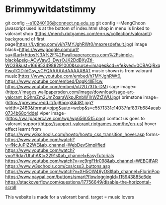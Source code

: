 # Brimmywitdatstimmy
git config --s10240106@connect.np.edu.sg
git config --MengChoon
javascript used is at the bottom of index.html
shop in menu is linked to valorant shop (https://merch.riotgames.com/en-us/collection/valorant/)
background of first page(https://i.ytimg.com/vi/h7MYJghRWt0/maxresdefault.jpg)
image black=https://www.google.com/url?sa=i&url=https%3A%2F%2Fwallpaperaccess.com%2Fsimple-black&psig=AOvVaw3_DwsOJK2DdBXyZtI-WO3B&ust=1669534988291000&source=images&cd=vfe&ved=0CBAQjRxqFwoTCIDildGsy_sCFQAAAAAdAAAAABAT
music shown is from valorant music(https://www.youtube.com/embed/h7MYJghRWt0, https://www.youtube.com/embed/DqgK4llE1cw, https://www.youtube.com/embed/xU2U73Tk-DM)
sage image=(https://images.wallpapersden.com/image/download/sage-art-valorant_bGhmZm2UmZqaraWkpJRnbW1lrWZtZWU.jpg)
brimstone image=(https://preview.redd.it/fuj95prg34d81.jpg?width=2480&format=pjpg&auto=webp&s=c5571331c14037faf837b684aeab0734b68c4dde)
viper image=(https://wallpapercave.com/wp/wp6560515.png)
contact us goes to valorant support(https://support-valorant.riotgames.com/hc/en-us)
hover effect learnt from https://www.w3schools.com/howto/howto_css_transition_hover.asp
forms-https://www.youtube.com/watch?v=fNcJuPIZ2WE&ab_channel=WebDevSimplified
https://www.youtube.com/watch?v=oYRda7UtuhA&t=2291s&ab_channel=EasyTutorials
https://www.youtube.com/watch?v=vc9rgFHr098&ab_channel=WEBCIFAR
https://www.w3schools.com/css/css3_buttons.asp
https://www.youtube.com/watch?v=XH5OW46yO8I&ab_channel=FlorinPop
https://www.paypal.com/buttons/smart?flowloggingId=f15943885c6de
https://stackoverflow.com/questions/17756649/disable-the-horizontal-scroll

This website is made for a valorant band.
target = music lovers
